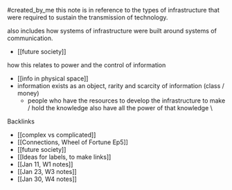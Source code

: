 #created_by_me 
 this note is in reference to the types of infrastructure that were required to sustain the transmission of technology.
 
  also includes how systems of infrastructure were built around systems of communication. 
- [[future society]]

how this relates to power and the control of information 
- [[info in physical space]]
- information exists as an object, rarity and scarcity of information (class / money)
	- people who have the resources to develop the infrastructure to make / hold the knowledge also have all the power of that knowledge \

Backlinks
- [[complex vs complicated]]
- [[Connections, Wheel of Fortune Ep5]]
- [[future society]]
- [[Ideas for labels, to make links]]
- [[Jan 11, W1 notes]]
- [[Jan 23, W3 notes]]
- [[Jan 30, W4 notes]]